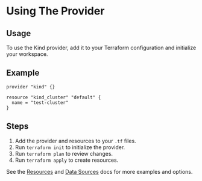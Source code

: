 # Using The Provider

## Usage

To use the Kind provider, add it to your Terraform configuration and initialize your workspace.

## Example

```hcl
provider "kind" {}

resource "kind_cluster" "default" {
  name = "test-cluster"
}
```

## Steps

1. Add the provider and resources to your `.tf` files.
2. Run `terraform init` to initialize the provider.
3. Run `terraform plan` to review changes.
4. Run `terraform apply` to create resources.

See the [Resources](./resources/cluster.md) and [Data Sources](./resources/data_source_kind_cluster.md) docs for more examples and options.
